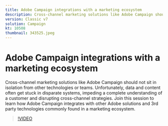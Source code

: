 ```yaml
---
title: Adobe Campaign integrations with a marketing ecosystem
description: Cross-channel marketing solutions like Adobe Campaign should not sit in isolation from other technologies or teams.
version: Classic v7
solution: Campaign
kt: 10508
thumbnail: 343525.jpeg
---
```

# Adobe Campaign integrations with a marketing ecosystem

Cross-channel marketing solutions like Adobe Campaign should not sit in isolation from other technologies or teams. Unfortunately, data and content often get stuck in disparate systems, impeding a complete understanding of a customer and disrupting cross-channel strategies. Join this session to learn how Adobe Campaign integrates with other Adobe solutions and 3rd party technologies commonly found in a marketing ecosystem.

>[!VIDEO](https://video.tv.adobe.com/v/343525/?quality=12&learn=on)
